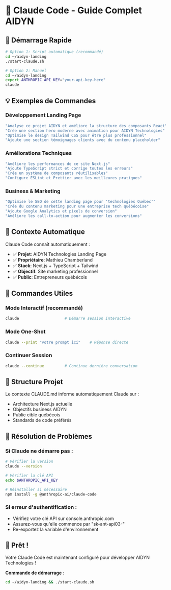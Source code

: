 # 🤖 Claude Code - Guide Complet AIDYN

## 🚀 Démarrage Rapide

```bash
# Option 1: Script automatique (recommandé)
cd ~/aidyn-landing
./start-claude.sh

# Option 2: Manuel
cd ~/aidyn-landing
export ANTHROPIC_API_KEY="your-api-key-here"
claude
```

## 💡 Exemples de Commandes

### Développement Landing Page
```bash
"Analyse ce projet AIDYN et améliore la structure des composants React"
"Crée une section hero moderne avec animation pour AIDYN Technologies"
"Optimise le design Tailwind CSS pour être plus professionnel"
"Ajoute une section témoignages clients avec du contenu placeholder"
```

### Améliorations Techniques
```bash
"Améliore les performances de ce site Next.js"
"Ajoute TypeScript strict et corrige toutes les erreurs"
"Crée un système de composants réutilisables"
"Configure ESLint et Prettier avec les meilleures pratiques"
```

### Business & Marketing
```bash
"Optimise le SEO de cette landing page pour 'technologies Québec'"
"Crée du contenu marketing pour une entreprise tech québécoise"
"Ajoute Google Analytics et pixels de conversion"
"Améliore les call-to-action pour augmenter les conversions"
```

## 🎯 Contexte Automatique

Claude Code connaît automatiquement :
- ✅ **Projet**: AIDYN Technologies Landing Page
- ✅ **Propriétaire**: Mathieu Chamberland  
- ✅ **Stack**: Next.js + TypeScript + Tailwind
- ✅ **Objectif**: Site marketing professionnel
- ✅ **Public**: Entrepreneurs québécois

## 🔧 Commandes Utiles

### Mode Interactif (recommandé)
```bash
claude                    # Démarre session interactive
```

### Mode One-Shot
```bash
claude --print "votre prompt ici"    # Réponse directe
```

### Continuer Session
```bash
claude --continue         # Continue dernière conversation
```

## 📂 Structure Projet

Le contexte CLAUDE.md informe automatiquement Claude sur :
- Architecture Next.js actuelle
- Objectifs business AIDYN
- Public cible québécois  
- Standards de code préférés

## 🚨 Résolution de Problèmes

### Si Claude ne démarre pas :
```bash
# Vérifier la version
claude --version

# Vérifier la clé API
echo $ANTHROPIC_API_KEY

# Réinstaller si nécessaire
npm install -g @anthropic-ai/claude-code
```

### Si erreur d'authentification :
- Vérifiez votre clé API sur console.anthropic.com
- Assurez-vous qu'elle commence par "sk-ant-api03-"
- Re-exportez la variable d'environnement

## 🎉 Prêt !

Votre Claude Code est maintenant configuré pour développer AIDYN Technologies !

**Commande de démarrage** :
```bash
cd ~/aidyn-landing && ./start-claude.sh
```